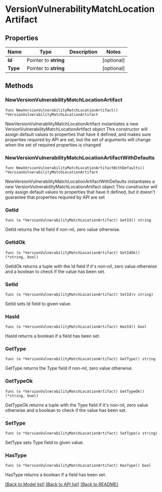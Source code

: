 # VersionVulnerabilityMatchLocationArtifact

## Properties

Name | Type | Description | Notes
------------ | ------------- | ------------- | -------------
**Id** | Pointer to **string** |  | [optional] 
**Type** | Pointer to **string** |  | [optional] 

## Methods

### NewVersionVulnerabilityMatchLocationArtifact

`func NewVersionVulnerabilityMatchLocationArtifact() *VersionVulnerabilityMatchLocationArtifact`

NewVersionVulnerabilityMatchLocationArtifact instantiates a new VersionVulnerabilityMatchLocationArtifact object
This constructor will assign default values to properties that have it defined,
and makes sure properties required by API are set, but the set of arguments
will change when the set of required properties is changed

### NewVersionVulnerabilityMatchLocationArtifactWithDefaults

`func NewVersionVulnerabilityMatchLocationArtifactWithDefaults() *VersionVulnerabilityMatchLocationArtifact`

NewVersionVulnerabilityMatchLocationArtifactWithDefaults instantiates a new VersionVulnerabilityMatchLocationArtifact object
This constructor will only assign default values to properties that have it defined,
but it doesn't guarantee that properties required by API are set

### GetId

`func (o *VersionVulnerabilityMatchLocationArtifact) GetId() string`

GetId returns the Id field if non-nil, zero value otherwise.

### GetIdOk

`func (o *VersionVulnerabilityMatchLocationArtifact) GetIdOk() (*string, bool)`

GetIdOk returns a tuple with the Id field if it's non-nil, zero value otherwise
and a boolean to check if the value has been set.

### SetId

`func (o *VersionVulnerabilityMatchLocationArtifact) SetId(v string)`

SetId sets Id field to given value.

### HasId

`func (o *VersionVulnerabilityMatchLocationArtifact) HasId() bool`

HasId returns a boolean if a field has been set.

### GetType

`func (o *VersionVulnerabilityMatchLocationArtifact) GetType() string`

GetType returns the Type field if non-nil, zero value otherwise.

### GetTypeOk

`func (o *VersionVulnerabilityMatchLocationArtifact) GetTypeOk() (*string, bool)`

GetTypeOk returns a tuple with the Type field if it's non-nil, zero value otherwise
and a boolean to check if the value has been set.

### SetType

`func (o *VersionVulnerabilityMatchLocationArtifact) SetType(v string)`

SetType sets Type field to given value.

### HasType

`func (o *VersionVulnerabilityMatchLocationArtifact) HasType() bool`

HasType returns a boolean if a field has been set.


[[Back to Model list]](../README.md#documentation-for-models) [[Back to API list]](../README.md#documentation-for-api-endpoints) [[Back to README]](../README.md)


